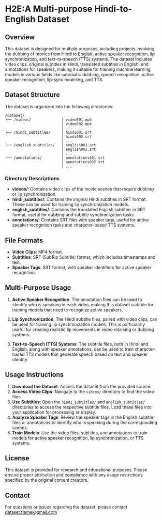 # H2E:A Multi-purpose Hindi-to-English Dataset

## Overview

This dataset is designed for multiple purposes, including projects involving the dubbing of movies from Hindi to English, active speaker recognition, lip synchronization, and text-to-speech (TTS) systems. The dataset includes video clips, original subtitles in Hindi, translated subtitles in English, and annotations for speakers, making it suitable for training machine learning models in various fields like automatic dubbing, speech recognition, active speaker recognition, lip-sync modeling, and TTS.

## Dataset Structure

The dataset is organized into the following directories:

```
/dataset/ 
├── /videos/              │ video001.mp4
                          │ video002.mp4
                          │ ...
├── /hindi_subtitles/     │ hindi001.srt
                          │ hindi002.srt
                          │ ...
├── /english_subtitles/   │ english001.srt
                          │ english002.srt
                          │ ...
└── /annotations/         │ annotations001.srt
                          │ annotations002.srt
                          │ ...

```
### Directory Descriptions

- **videos/**: Contains video clips of the movie scenes that require dubbing or lip synchronization.
- **hindi_subtitles/**: Contains the original Hindi subtitles in SRT format. These can be used for training lip synchronization models.
- **english_subtitles/**: Contains the translated English subtitles in SRT format, useful for dubbing and subtitle synchronization tasks.
- **annotations/**: Contains SRT files with speaker tags, useful for active speaker recognition tasks and character-based TTS systems.

## File Formats

- **Video Clips**: MP4 format.
- **Subtitles**: SRT (SubRip Subtitle) format, which includes timestamps and text.
- **Speaker Tags**: SRT format, with speaker identifiers for active speaker recognition.

## Multi-Purpose Usage

1. **Active Speaker Recognition**: The annotation files can be used to identify who is speaking in each video, making this dataset suitable for training models that need to recognize active speakers.
   
2. **Lip Synchronization**: The Hindi subtitle files, paired with video clips, can be used for training lip synchronization models. This is particularly useful for creating realistic lip movements in video retalking or dubbing systems.

3. **Text-to-Speech (TTS) Systems**: The subtitle files, both in Hindi and English, along with speaker annotations, can be used to train character-based TTS models that generate speech based on text and speaker identity.

## Usage Instructions

1. **Download the Dataset**: Access the dataset from the provided source.
2. **Access Video Clips**: Navigate to the `videos/` directory to find the video files.
3. **Use Subtitles**: Open the `hindi_subtitles/` and `english_subtitles/` directories to access the respective subtitle files. Load these files into your application for processing or display.
4. **Analyze Speaker Tags**: Review the speaker tags in the English subtitle files or annotations to identify who is speaking during the corresponding scenes.
5. **Train Models**: Use the video files, subtitles, and annotations to train models for active speaker recognition, lip synchronization, or TTS systems.

## License

This dataset is provided for research and educational purposes. Please ensure proper attribution and compliance with any usage restrictions specified by the original content creators.

## Contact

For questions or issues regarding the dataset, please contact dataset.flame@gmail.com

